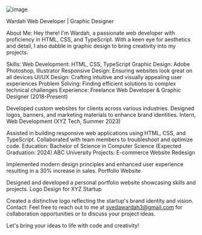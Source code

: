 ![image](https://github.com/syedawardah3/syedawardah3/assets/148571080/083017f2-8aa5-4ffa-9e9d-babd93067ea4)


Wardah
Web Developer | Graphic Designer

About Me:
Hey there! I'm Wardah, a passionate web developer with proficiency in HTML, CSS, and TypeScript. With a keen eye for aesthetics and detail, I also dabble in graphic design to bring creativity into my projects.

Skills:
Web Development: HTML, CSS, TypeScript
Graphic Design: Adobe Photoshop, Illustrator
Responsive Design: Ensuring websites look great on all devices
UI/UX Design: Crafting intuitive and visually appealing user experiences
Problem Solving: Finding efficient solutions to complex technical challenges
Experience:
Freelance Web Developer & Graphic Designer (2018-Present)

Developed custom websites for clients across various industries.
Designed logos, banners, and marketing materials to enhance brand identities.
Intern, Web Development (XYZ Tech, Summer 2023)

Assisted in building responsive web applications using HTML, CSS, and TypeScript.
Collaborated with team members to troubleshoot and optimize code.
Education:
Bachelor of Science in Computer Science (Expected Graduation: 2024)
ABC University
Projects:
E-commerce Website Redesign

Implemented modern design principles and enhanced user experience resulting in a 30% increase in sales.
Portfolio Website

Designed and developed a personal portfolio website showcasing skills and projects.
Logo Design for XYZ Startup

Created a distinctive logo reflecting the startup's brand identity and vision.
Contact:
Feel free to reach out to me at syedawardah3@gmail.com for collaboration opportunities or to discuss your project ideas.

Let's bring your ideas to life with code and creativity!

